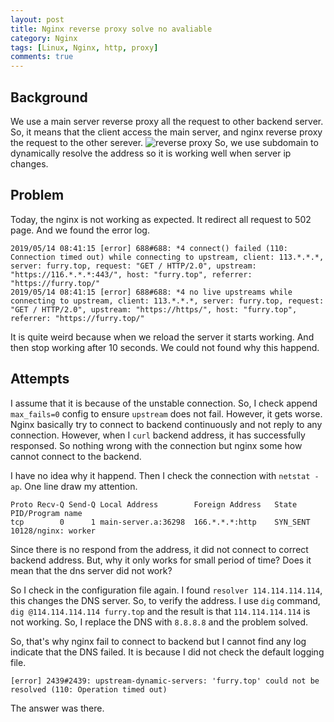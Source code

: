 ```yaml
---
layout: post
title: Nginx reverse proxy solve no avaliable 
category: Nginx
tags: [Linux, Nginx, http, proxy]
comments: true
---
```

## Background
We use a main server reverse proxy all the request to other backend server. So, it means that the client access the main server, and nginx reverse proxy the request to the other serever.
![reverse proxy](https://www.cloudflare.com/img/learning/cdn/glossary/reverse-proxy/reverse-proxy-flow.svg)
So, we use subdomain to dynamically resolve the address so it is working well when server ip changes.

## Problem
Today, the nginx is not working as expected. It redirect all request to 502 page. And we found the error log.
```
2019/05/14 08:41:15 [error] 688#688: *4 connect() failed (110: Connection timed out) while connecting to upstream, client: 113.*.*.*, server: furry.top, request: "GET / HTTP/2.0", upstream: "https://116.*.*.*:443/", host: "furry.top", referrer: "https://furry.top/"
2019/05/14 08:41:15 [error] 688#688: *4 no live upstreams while connecting to upstream, client: 113.*.*.*, server: furry.top, request: "GET / HTTP/2.0", upstream: "https://https/", host: "furry.top", referrer: "https://furry.top/"
```
It is quite weird because when we reload the server it starts working. And then stop working after 10 seconds. We could not found why this happend.

## Attempts
I assume that it is because of the unstable connection. So, I check append `max_fails=0` config to ensure `upstream` does not fail. However, it gets worse. Nginx basically try to connect to backend continuously and not reply to any connection. However, when I `curl` backend address, it has successfully responsed. So nothing wrong with the connection but nginx some how cannot connect to the backend.

I have no idea why it happend. Then I check the connection with `netstat -ap`. One line draw my attention.
```
Proto Recv-Q Send-Q Local Address        Foreign Address   State     PID/Program name
tcp        0      1 main-server.a:36298  166.*.*.*:http    SYN_SENT  10128/nginx: worker
```
Since there is no respond from the address, it did not connect to correct backend address. But, why it only works for small period of time? Does it mean that the dns server did not work?

So I check in the configuration file again. I found `resolver 114.114.114.114`, this changes the DNS server. So, to verify the address. I use `dig` command, `dig @114.114.114.114 furry.top` and the result is that `114.114.114.114` is not working. So, I replace the DNS with `8.8.8.8` and the problem solved.

So, that's why nginx fail to connect to backend but I cannot find any log indicate that the DNS failed. It is because I did not check the default logging file.

```
[error] 2439#2439: upstream-dynamic-servers: 'furry.top' could not be resolved (110: Operation timed out)
```

The answer was there.